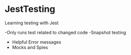 # JestTesting
Learning testing with Jest

-Only runs test related to changed code
-Snapshot testing
- Helpful Error messages
- Mocks and Spies
